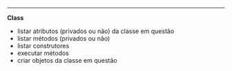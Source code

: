 ***

**Class**<T>

-   listar atributos (privados ou não) da classe em questão
-   listar métodos (privados ou não)
-   listar construtores
-   executar métodos
-   criar objetos da classe em questão

